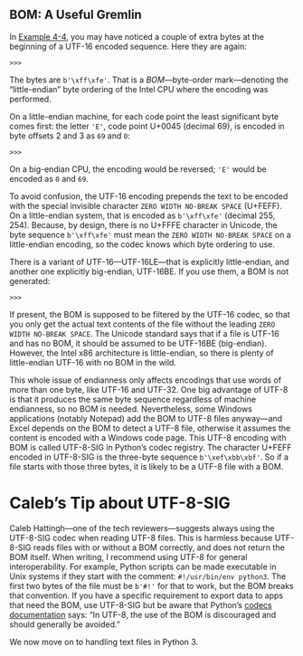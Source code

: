 ## BOM: A Useful Gremlin

In [Example 4-4](#ex_codecs), you may have noticed a couple of extra bytes at the beginning of a UTF-16 encoded sequence. Here they are again:

```
>>> 
```

The bytes are `b'\xff\xfe'`. That is a _BOM_—byte-order mark—denoting the “little-endian” byte ordering of the Intel CPU where the encoding was performed.

On a little-endian machine, for each code point the least significant byte comes first: the letter `'E'`, code point U+0045 (decimal 69), is encoded in byte offsets 2 and 3 as `69` and `0`:

```
>>> 
```

On a big-endian CPU, the encoding would be reversed; `'E'` would be encoded as `0` and `69`.

To avoid confusion, the UTF-16 encoding prepends the text to be encoded with the special invisible character `ZERO WIDTH NO-BREAK SPACE` (U+FEFF). On a little-endian system, that is encoded as `b'\xff\xfe'` (decimal 255, 254). Because, by design, there is no U+FFFE character in Unicode, the byte sequence `b'\xff\xfe'` must mean the `ZERO WIDTH NO-BREAK SPACE` on a little-endian encoding, so the codec knows which byte ordering to use.

There is a variant of UTF-16—UTF-16LE—that is explicitly little-endian, and another one explicitly big-endian, UTF-16BE. If you use them, a BOM is not generated:

```
>>> 
```

If present, the BOM is supposed to be filtered by the UTF-16 codec, so that you only get the actual text contents of the file without the leading `ZERO WIDTH NO-BREAK SPACE`. The Unicode standard says that if a file is UTF-16 and has no BOM, it should be assumed to be UTF-16BE (big-endian). However, the Intel x86 architecture is little-endian, so there is plenty of little-endian UTF-16 with no BOM in the wild.

This whole issue of endianness only affects encodings that use words of more than one byte, like UTF-16 and UTF-32. One big advantage of UTF-8 is that it produces the same byte sequence regardless of machine endianness, so no BOM is needed. Nevertheless, some Windows applications (notably Notepad) add the BOM to UTF-8 files anyway—and Excel depends on the BOM to detect a UTF-8 file, otherwise it assumes the content is encoded with a Windows code page. This UTF-8 encoding with BOM is called UTF-8-SIG in Python’s codec registry. The character U+FEFF encoded in UTF-8-SIG is the three-byte sequence `b'\xef\xbb\xbf'`. So if a file starts with those three bytes, it is likely to be a UTF-8 file with a BOM.

# Caleb’s Tip about UTF-8-SIG

Caleb Hattingh—one of the tech reviewers—suggests always using the UTF-8-SIG codec when reading UTF-8 files. This is harmless because UTF-8-SIG reads files with or without a BOM correctly, and does not return the BOM itself. When writing, I recommend using UTF-8 for general interoperability. For example, Python scripts can be made executable in Unix systems if they start with the comment: `#!/usr/bin/env python3`. The first two bytes of the file must be `b'#!'` for that to work, but the BOM breaks that convention. If you have a specific requirement to export data to apps that need the BOM, use UTF-8-SIG but be aware that Python’s [codecs documentation](https://fpy.li/4-9) says: “In UTF-8, the use of the BOM is discouraged and should generally be avoided.”

We now move on to handling text files in Python 3.